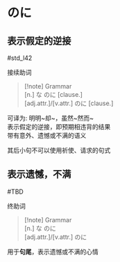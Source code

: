 # のに
## 表示假定的逆接

 #std_l42  

接续助词  

> [!note] Grammar  
> [n.] な のに [clause.]  
> [adj.attr.]/[v.attr.] のに [clause.]  

可译为: 明明~却~，虽然~然而~  
表示假定的逆接，即预期相违背的结果  
带有意外、遗憾或不满的语义  

其后小句不可以使用祈使、请求的句式  

## 表示遗憾，不满

 #TBD  

终助词  

> [!note] Grammar  
> [n.] な のに  
> [adj.attr.]/[v.attr.] のに  

用于**句尾**，表示遗憾或不满的心情  
